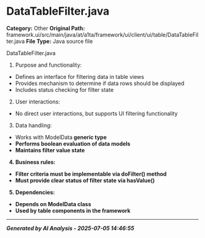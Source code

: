 # DataTableFilter.java

**Category:** Other
**Original Path:** framework.ui/src/main/java/at/a1ta/framework/ui/client/ui/table/DataTableFilter.java
**File Type:** Java source file

DataTableFilter.java
1. Purpose and functionality:
- Defines an interface for filtering data in table views
- Provides mechanism to determine if data rows should be displayed
- Includes status checking for filter state

2. User interactions:
- No direct user interactions, but supports UI filtering functionality

3. Data handling:
- Works with ModelData<B> generic type
- Performs boolean evaluation of data models
- Maintains filter value state

4. Business rules:
- Filter criteria must be implementable via doFilter() method
- Must provide clear status of filter state via hasValue()

5. Dependencies:
- Depends on ModelData class
- Used by table components in the framework

---
*Generated by AI Analysis - 2025-07-05 14:46:55*
